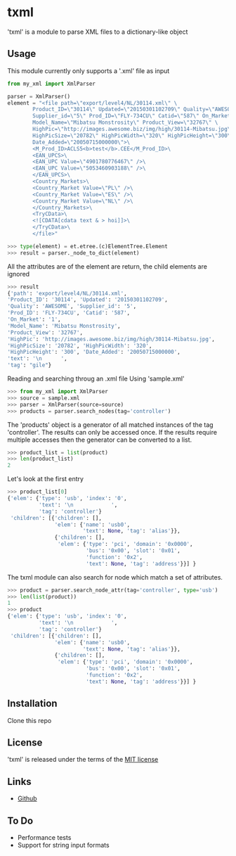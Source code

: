 # txml

'txml' is a module to parse XML files to a dictionary-like object

## Usage

This module currently only supports a '.xml' file as input

```python
from my_xml import XmlParser

parser = XmlParser()
element = "<file path=\"export/level4/NL/30114.xml\" \
        Product_ID=\"30114\" Updated=\"20150301102709\" Quality=\"AWESOME\" \
        Supplier_id=\"5\" Prod_ID=\"FLY-734CU\" Catid=\"587\" On_Market=\"1\" \
        Model_Name=\"Mibatsu Monstrosity\" Product_View=\"32767\" \
        HighPic=\"http://images.awesome.biz/img/high/30114-Mibatsu.jpg\" \
        HighPicSize=\"20782\" HighPicWidth=\"320\" HighPicHeight=\"300\" \
        Date_Added=\"20050715000000\">\
        <M_Prod_ID>ACLS5<b>test</b>.CEE</M_Prod_ID>\
        <EAN_UPCS>\
        <EAN_UPC Value=\"4901780776467\" />\
        <EAN_UPC Value=\"5053460903188\" />\
        </EAN_UPCS>\
        <Country_Markets>\
        <Country_Market Value=\"PL\" />\
        <Country_Market Value=\"ES\" />\
        <Country_Market Value=\"NL\" />\
        </Country_Markets>\
        <TryCData>\
        <![CDATA[cdata text & > hoi]]>\
        </TryCData>\
        </file>"

>>> type(element) = et.etree.(c)ElementTree.Element
>>> result = parser._node_to_dict(element)
```
All the attributes are of the element are return, the child elements are ignored

```python
>>> result
{'path': 'export/level4/NL/30114.xml',
'Product_ID': '30114', 'Updated': '20150301102709',
'Quality': 'AWESOME', 'Supplier_id': '5',
'Prod_ID': 'FLY-734CU', 'Catid': '587',
'On_Market': '1',
'Model_Name': 'Mibatsu Monstrosity',
'Product_View': '32767',
'HighPic': 'http://images.awesome.biz/img/high/30114-Mibatsu.jpg',
'HighPicSize': '20782', 'HighPicWidth': '320',
'HighPicHeight': '300', 'Date_Added': '20050715000000',
'text': '\n      ',
'tag': "gile"}

```

Reading  and searching throug an .xml file
Using 'sample.xml'

```python
>>> from my_xml import XmlParser
>>> source = sample.xml
>>> parser = XmlParser(source=source)
>>> products = parser.search_nodes(tag='controller')
```

The 'products' object is a generator of all matched instances of the tag 'controller'.
The results can only be accessed once. If the results require multiple accesses
then the generator can be converted to a list.


```python
>>> product_list = list(product)
>>> len(product_list)
2
```

Let's look at the first entry

```python
>>> product_list[0]
{'elem': {'type': 'usb', 'index': '0',
          'text': '\n            ',
          'tag': 'controller'}
 'children': [{'children': [],
               'elem': {'name': 'usb0',
                        'text': None, 'tag': 'alias'}},
               {'children': [],
                'elem': {'type': 'pci', 'domain': '0x0000',
                         'bus': '0x00', 'slot': '0x01',
                         'function': '0x2',
                         'text': None, 'tag': 'address'}}] }
```

The txml module can also search for node which match a set of attributes.

```python
>>> product = parser.search_node_attr(tag='controller', type='usb')
>>> len(list(product))
1
>>> product
{'elem': {'type': 'usb', 'index': '0',
          'text': '\n            ',
          'tag': 'controller'}
 'children': [{'children': [],
               'elem': {'name': 'usb0',
                        'text': None, 'tag': 'alias'}},
               {'children': [],
                'elem': {'type': 'pci', 'domain': '0x0000',
                         'bus': '0x00', 'slot': '0x01',
                         'function': '0x2',
                         'text': None, 'tag': 'address'}}] }
```


## Installation

Clone this repo

## License

'txml' is released under the terms of the [MIT license](http://opensource.org/licenses/MIT)

## Links

+ [Github](https://github.com/jdelgit/txml)


## To Do

+ Performance tests
+ Support for string input formats
